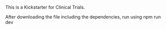 This is a Kickstarter for Clinical Trials.

After downloading the file including the dependencies, run using 
npm run dev


